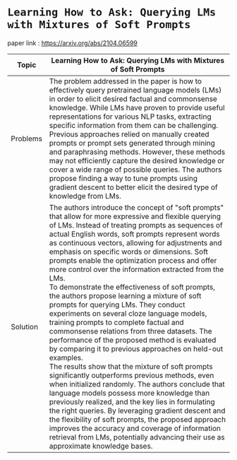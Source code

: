 # `Learning How to Ask: Querying LMs with Mixtures of Soft Prompts`
paper link : https://arxiv.org/abs/2104.06599

|Topic | Learning How to Ask: Querying LMs with Mixtures of Soft Prompts|
|-----|-------|
|Problems | The problem addressed in the paper is how to effectively query pretrained language models (LMs) in order to elicit desired factual and commonsense knowledge. While LMs have proven to provide useful representations for various NLP tasks, extracting specific information from them can be challenging. Previous approaches relied on manually created prompts or prompt sets generated through mining and paraphrasing methods. However, these methods may not efficiently capture the desired knowledge or cover a wide range of possible queries. The authors propose finding a way to tune prompts using gradient descent to better elicit the desired type of knowledge from LMs.|
|Solution | The authors introduce the concept of "soft prompts" that allow for more expressive and flexible querying of LMs. Instead of treating prompts as sequences of actual English words, soft prompts represent words as continuous vectors, allowing for adjustments and emphasis on specific words or dimensions. Soft prompts enable the optimization process and offer more control over the information extracted from the LMs.<br />To demonstrate the effectiveness of soft prompts, the authors propose learning a mixture of soft prompts for querying LMs. They conduct experiments on several cloze language models, training prompts to complete factual and commonsense relations from three datasets. The performance of the proposed method is evaluated by comparing it to previous approaches on held-out examples.<br />The results show that the mixture of soft prompts significantly outperforms previous methods, even when initialized randomly. The authors conclude that language models possess more knowledge than previously realized, and the key lies in formulating the right queries. By leveraging gradient descent and the flexibility of soft prompts, the proposed approach improves the accuracy and coverage of information retrieval from LMs, potentially advancing their use as approximate knowledge bases.|
